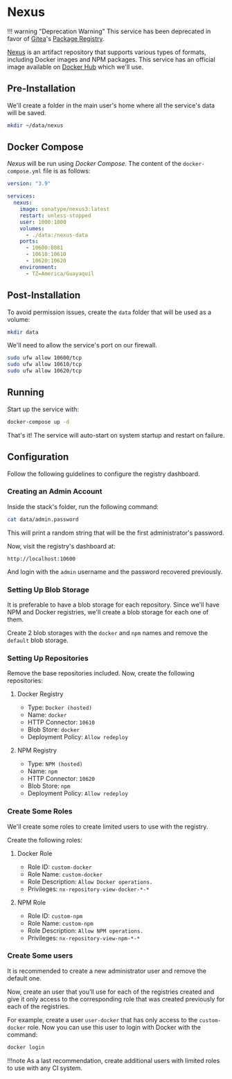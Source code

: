 # Nexus

!!! warning "Deprecation Warning"
    This service has been deprecated in favor of [Gitea](../../services/data/gitea.md)'s [Package Registry](https://docs.gitea.io/en-us/packages/overview/).

[Nexus](https://www.sonatype.com/products/repository-oss-download) is an artifact repository that supports various types of formats, including Docker images and NPM packages. This service has an official image available on [Docker Hub](https://hub.docker.com/r/sonatype/nexus3) which we'll use.

## Pre-Installation

We'll create a folder in the main user's home where all the service's data will be saved.

```bash
mkdir ~/data/nexus
```

## Docker Compose

*Nexus* will be run using *Docker Compose*. The content of the `docker-compose.yml` file is as follows:

```yaml
version: "3.9"

services:
  nexus:
    image: sonatype/nexus3:latest
    restart: unless-stopped
    user: 1000:1000
    volumes:
      - ./data:/nexus-data
    ports:
      - 10600:8081
      - 10610:10610
      - 10620:10620
    environment:
      - TZ=America/Guayaquil
```

## Post-Installation

To avoid permission issues, create the `data` folder that will be used as a volume:

```bash
mkdir data
```

We'll need to allow the service's port on our firewall.

```bash
sudo ufw allow 10600/tcp
sudo ufw allow 10610/tcp
sudo ufw allow 10620/tcp
```

## Running

Start up the service with:

```bash
docker-compose up -d
```

That's it! The service will auto-start on system startup and restart on failure.

## Configuration

Follow the following guidelines to configure the registry dashboard.

### Creating an Admin Account

Inside the stack's folder, run the following command:

```bash
cat data/admin.password
```

This will print a random string that will be the first administrator's password.

Now, visit the registry's dashboard at:

```text
http://localhost:10600
```

And login with the `admin` username and the password recovered previously.

### Setting Up Blob Storage

It is preferable to have a blob storage for each repository. Since we'll have NPM and Docker registries, we'll create
a blob storage for each one of them.

Create 2 blob storages with the `docker` and `npm` names and remove the `default` blob storage.

### Setting Up Repositories

Remove the base repositories included. Now, create the following repositories:

1. Docker Registry
    * Type: `Docker (hosted)`
    * Name: `docker`
    * HTTP Connector: `10610`
    * Blob Store: `docker`
    * Deployment Policy: `Allow redeploy`

2. NPM Registry
    * Type: `NPM (hosted)`
    * Name: `npm`
    * HTTP Connector: `10620`
    * Blob Store: `npm`
    * Deployment Policy: `Allow redeploy`

### Create Some Roles

We'll create some roles to create limited users to use with the registry.

Create the following roles:

1. Docker Role
    * Role ID: `custom-docker`
    * Role Name: `custom-docker`
    * Role Description: `Allow Docker operations.`
    * Privileges: `nx-repository-view-docker-*-*`

2. NPM Role
    * Role ID: `custom-npm`
    * Role Name: `custom-npm`
    * Role Description: `Allow NPM operations.`
    * Privileges: `nx-repository-view-npm-*-*`

### Create Some users

It is recommended to create a new administrator user and remove the default one.

Now, create an user that you'll use for each of the registries created and give it only access to the corresponding role that was created
previously for each of the registries.

For example, create a user `user-docker` that has only access to the `custom-docker` role. Now you can use this user to login
with Docker with the command:

```bash
docker login
```

!!!note
    As a last recommendation, create additional users with limited roles to use with any CI system.
